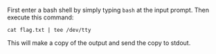 First enter a bash shell by simply typing `bash` at the input prompt. Then execute this command:
```
cat flag.txt | tee /dev/tty
```

This will make a copy of the output and send the copy to stdout.
